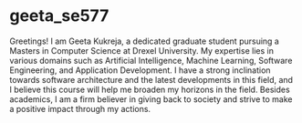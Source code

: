 # geeta_se577

Greetings! I am Geeta Kukreja, a dedicated graduate student pursuing a Masters in Computer Science at Drexel University. My expertise lies in various domains such as Artificial Intelligence, Machine Learning, Software Engineering, and Application Development. I have a strong inclination towards software architecture and the latest developments in this field, and I believe this course will help me broaden my horizons in the field. Besides academics, I am a firm believer in giving back to society and strive to make a positive impact through my actions.
